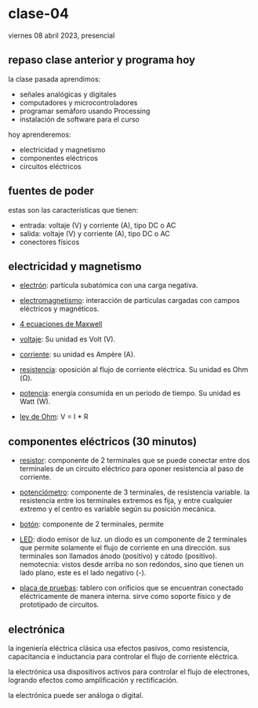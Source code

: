 # clase-04

viernes 08 abril 2023, presencial

## repaso clase anterior y programa hoy

la clase pasada aprendimos:

- señales analógicas y digitales
- computadores y microcontroladores
- programar semáforo usando Processing
- instalación de software para el curso

hoy aprenderemos:

- electricidad y magnetismo
- componentes eléctricos
- circuitos eléctricos

## fuentes de poder

estas son las características que tienen:

- entrada: voltaje (V) y corriente (A), tipo DC o AC
- salida: voltaje (V) y corriente (A), tipo DC o AC
- conectores físicos

## electricidad y magnetismo

- [electrón](https://es.wikipedia.org/wiki/Electr%C3%B3n): partícula subatómica con una carga negativa.

- [electromagnetismo](https://es.wikipedia.org/wiki/Electromagnetismo): interacción de partículas cargadas con campos eléctricos y magnéticos.

- [4 ecuaciones de Maxwell](https://es.wikipedia.org/wiki/Ecuaciones_de_Maxwell)

- [voltaje](<https://es.wikipedia.org/wiki/Tensi%C3%B3n_(electricidad)>): Su unidad es Volt (V).

- [corriente](https://es.wikipedia.org/wiki/Corriente_el%C3%A9ctrica): su unidad es Ampère (A).

- [resistencia](https://es.wikipedia.org/wiki/Resistencia_el%C3%A9ctrica): oposición al flujo de corriente eléctrica. Su unidad es Ohm (Ω).

- [potencia](https://es.wikipedia.org/wiki/Potencia_el%C3%A9ctrica): energía consumida en un periodo de tiempo. Su unidad es Watt (W).

- [ley de Ohm](https://es.wikipedia.org/wiki/Ley_de_Ohm): V = I \* R

## componentes eléctricos (30 minutos)

- [resistor](https://es.wikipedia.org/wiki/Resistor): componente de 2 terminales que se puede conectar entre dos terminales de un circuito eléctrico para oponer resistencia al paso de corriente.

- [potenciómetro](https://es.wikipedia.org/wiki/Potenci%C3%B3metro): componente de 3 terminales, de resistencia variable. la resistencia entre los terminales extremos es fija, y entre cualquier extremo y el centro es variable según su posición mecánica.

- [botón](<https://es.wikipedia.org/wiki/Bot%C3%B3n_(dispositivo)>): componente de 2 terminales, permite

- [LED](https://es.wikipedia.org/wiki/Led): diodo emisor de luz. un diodo es un componente de 2 terminales que permite solamente el flujo de corriente en una dirección. sus terminales son llamados ánodo (positivo) y cátodo (positivo). nemotecnia: vistos desde arriba no son redondos, sino que tienen un lado plano, este es el lado negativo (-).

- [placa de pruebas](https://es.wikipedia.org/wiki/Placa_de_pruebas): tablero con orificios que se encuentran conectado eléctricamente de manera interna. sirve como soporte físico y de prototipado de circuitos.

## electrónica

la ingeniería eléctrica clásica usa efectos pasivos, como resistencia, capacitancia e inductancia para controlar el flujo de corriente eléctrica.

la electrónica usa dispositivos activos para controlar el flujo de electrones, logrando efectos como amplificación y rectificación.

la electrónica puede ser análoga o digital.

